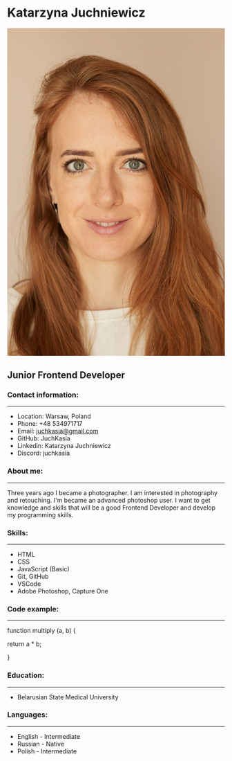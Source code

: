 # Katarzyna Juchniewicz

![image](IMAGE\Kasia_mini.jpg)

## Junior Frontend Developer

### Contact information:
***
- Location: Warsaw, Poland
- Phone: +48 534971717
- Email: juchkasia@gmail.com
- GitHub: JuchKasia
- Linkedin: Katarzyna Juchniewicz
- Discord: juchkasia

### About me:
***
Three years ago I became a photographer. I am interested in photography and retouching. I'm became an advanced photoshop user.
I want to get knowledge and skills that will be a good Frontend Developer and develop my programming skills.

### Skills:
***
- HTML
- CSS
- JavaScript (Basic)
- Git, GitHub
- VSCode
- Adobe Photoshop, Capture One

### Code example:
***
function multiply (a, b) {

return a \* b;

}

### Education:
***
- Belarusian State Medical University

### Languages:
***
- English - Intermediate
- Russian - Native
- Polish - Intermediate
